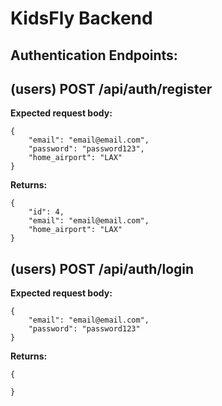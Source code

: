 # KidsFly Backend

## Authentication Endpoints:

## (users) POST /api/auth/register

**Expected request body:**

    {
        "email": "email@email.com",
        "password": "password123",
        "home_airport": "LAX"
    }

**Returns:**

    {
        "id": 4,
        "email": "email@email.com",
        "home_airport": "LAX"
    }

## (users) POST /api/auth/login

**Expected request body:**

    {
        "email": "email@email.com",
        "password": "password123"
    }

**Returns:**

    {

    }